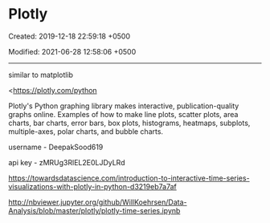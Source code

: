 # Plotly

Created: 2019-12-18 22:59:18 +0500

Modified: 2021-06-28 12:58:06 +0500

---

similar to matplotlib

<https://plotly.com/python

Plotly's Python graphing library makes interactive, publication-quality graphs online. Examples of how to make line plots, scatter plots, area charts, bar charts, error bars, box plots, histograms, heatmaps, subplots, multiple-axes, polar charts, and bubble charts.

username - DeepakSood619

api key - zMRUg3RlEL2E0LJDyLRd

<https://towardsdatascience.com/introduction-to-interactive-time-series-visualizations-with-plotly-in-python-d3219eb7a7af>

<http://nbviewer.jupyter.org/github/WillKoehrsen/Data-Analysis/blob/master/plotly/plotly-time-series.ipynb>
